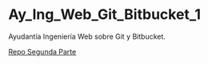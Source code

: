 # Ay_Ing_Web_Git_Bitbucket_1
Ayudantía Ingeniería Web sobre Git y Bitbucket.

[Repo Segunda Parte](https://bitbucket.org/MrShadow1/talleres-ingweb/branches/)